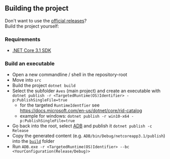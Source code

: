 ## Building the project
Don't want to use the [official releases](https://github.com/BaseMC/Aves/releases)?<br/>
Build the project yourself:

### Requirements
* [.NET Core 3.1 SDK](https://dotnet.microsoft.com/download/dotnet-core/3.1)

### Build an executable
* Open a new commandline / shell in the repository-root
* Move into ``src``
* Build the project ``dotnet build``
* Select the subfolder ``Aves`` (main project) and create an executable with ``dotnet publish -r <TargetedRuntime(OS)Identifier> -p:PublishSingleFile=true``
  * for the targeted ``RuntimeIdentfier`` see https://docs.microsoft.com/en-us/dotnet/core/rid-catalog
  * example for windows: ``dotnet publish -r win10-x64 -p:PublishSingleFile=true``
* Go back into the root, select [ADB](/src/ADB) and publish it ``dotnet publish -c Release``
* Copy the generated content (e.g. ``ADB/bin/Debug/netcoreapp3.1/publish``) into the [``build``](/build) folder
* Run ``ADB.exe -r <TargetedRuntime(OS)Identifier> --bc <YourConfiguration(Release/Debug)>``
